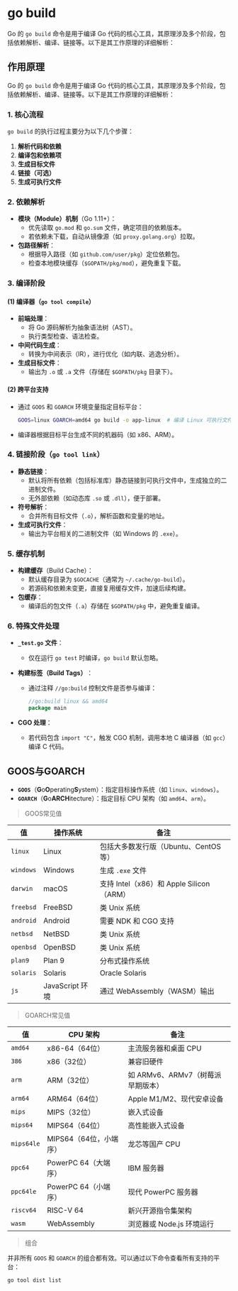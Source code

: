 # go build
Go 的 `go build` 命令是用于编译 Go 代码的核心工具，其原理涉及多个阶段，包括依赖解析、编译、链接等。以下是其工作原理的详细解析：

## 作用原理

Go 的 `go build` 命令是用于编译 Go 代码的核心工具，其原理涉及多个阶段，包括依赖解析、编译、链接等。以下是其工作原理的详细解析：
### ​**​1. 核心流程​**​

`go build` 的执行过程主要分为以下几个步骤：

1. ​**​解析代码和依赖​**​
2. ​**​编译包和依赖项​**​
3. ​**​生成目标文件​**​
4. ​**​链接（可选）​**​
5. ​**​生成可执行文件​**​

### ​**​2. 依赖解析​**​

- ​**​模块（Module）机制​**​（Go 1.11+）：
    - 优先读取 `go.mod` 和 `go.sum` 文件，确定项目的依赖版本。
    - 若依赖未下载，自动从镜像源（如 `proxy.golang.org`）拉取。
- ​**​包路径解析​**​：
    - 根据导入路径（如 `github.com/user/pkg`）定位依赖包。
    - 检查本地模块缓存（`$GOPATH/pkg/mod`），避免重复下载。

### ​**​3. 编译阶段​**​

#### ​**​(1) 编译器（`go tool compile`）​**​

- ​**​前端处理​**​：
    - 将 Go 源码解析为抽象语法树（AST）。
    - 执行类型检查、语法检查。
- ​**​中间代码生成​**​：
    - 转换为中间表示（IR），进行优化（如内联、逃逸分析）。
- ​**​生成目标文件​**​：
    - 输出为 `.o` 或 `.a` 文件（存储在 `$GOPATH/pkg` 目录下）。

#### ​**​(2) 跨平台支持​**​

- 通过 `GOOS` 和 `GOARCH` 环境变量指定目标平台：
    
    ```bash
    GOOS=linux GOARCH=amd64 go build -o app-linux  # 编译 Linux 可执行文件
    ```
    
- 编译器根据目标平台生成不同的机器码（如 x86、ARM）。

### ​**​4. 链接阶段（`go tool link`）​**​

- ​**​静态链接​**​：
    - 默认将所有依赖（包括标准库）静态链接到可执行文件中，生成独立的二进制文件。
    - 无外部依赖（如动态库 `.so` 或 `.dll`），便于部署。
- ​**​符号解析​**​：
    - 合并所有目标文件（`.o`），解析函数和变量的地址。
- ​**​生成可执行文件​**​：
    - 输出为平台相关的二进制文件（如 Windows 的 `.exe`）。

### ​**​5. 缓存机制​**​

- ​**​构建缓存​**​（Build Cache）：
    - 默认缓存目录为 `$GOCACHE`（通常为 `~/.cache/go-build`）。
    - 若源码和依赖未变更，直接复用缓存文件，加速后续构建。
- ​**​包缓存​**​：
    - 编译后的包文件（`.a`）存储在 `$GOPATH/pkg` 中，避免重复编译。

### ​**​6. 特殊文件处理​**​

- ​**​`_test.go` 文件​**​：
    - 仅在运行 `go test` 时编译，`go build` 默认忽略。
- ​**​构建标签（Build Tags）​**​：
    - 通过注释 `//go:build` 控制文件是否参与编译：
        
        ```go
        //go:build linux && amd64
        package main
        ```
        
- ​**​CGO 处理​**​：
    - 若代码包含 `import "C"`，触发 CGO 机制，调用本地 C 编译器（如 `gcc`）编译 C 代码。
## GOOS与GOARCH

- ​**​`GOOS`​**​（​**​G​**​o ​**​O​**​perating ​**​S​**​ystem）：指定目标操作系统（如 `linux`、`windows`）。
- ​**​`GOARCH`​**​（​**​G​**​o ​**​ARCH​**​itecture）：指定目标 CPU 架构（如 `amd64`、`arm`）。

> GOOS常见值

| 值         | 操作系统          | 备注                                |
| --------- | ------------- | --------------------------------- |
| `linux`   | Linux         | 包括大多数发行版（Ubuntu、CentOS等）          |
| `windows` | Windows       | 生成 `.exe` 文件                      |
| `darwin`  | macOS         | 支持 Intel（x86）和 Apple Silicon（ARM） |
| `freebsd` | FreeBSD       | 类 Unix 系统                         |
| `android` | Android       | 需要 NDK 和 CGO 支持                   |
| `netbsd`  | NetBSD        | 类 Unix 系统                         |
| `openbsd` | OpenBSD       | 类 Unix 系统                         |
| `plan9`   | Plan 9        | 分布式操作系统                           |
| `solaris` | Solaris       | Oracle Solaris                    |
| `js`      | JavaScript 环境 | 通过 WebAssembly（WASM）输出            |

> GOARCH常见值

| 值          | CPU 架构          | 备注                     |
| ---------- | --------------- | ---------------------- |
| `amd64`    | x86-64（64位）     | 主流服务器和桌面 CPU           |
| `386`      | x86（32位）        | 兼容旧硬件                  |
| `arm`      | ARM（32位）        | 如 ARMv6、ARMv7（树莓派早期版本） |
| `arm64`    | ARM64（64位）      | Apple M1/M2、现代安卓设备     |
| `mips`     | MIPS（32位）       | 嵌入式设备                  |
| `mips64`   | MIPS64（64位）     | 高性能嵌入式设备               |
| `mips64le` | MIPS64（64位，小端序） | 龙芯等国产 CPU              |
| `ppc64`    | PowerPC 64（大端序） | IBM 服务器                |
| `ppc64le`  | PowerPC 64（小端序） | 现代 PowerPC 服务器         |
| `riscv64`  | RISC-V 64       | 新兴开源指令集架构              |
| `wasm`     | WebAssembly     | 浏览器或 Node.js 环境运行      |

> 组合

并非所有 `GOOS` 和 `GOARCH` 的组合都有效。可以通过以下命令查看所有支持的平台：

```bash
go tool dist list
```